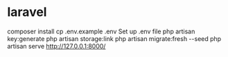 # laravel


 composer install
cp .env.example .env
Set up .env file
 php artisan key:generate
 php artisan storage:link
 php artisan migrate:fresh --seed
 php artisan serve
http://127.0.0.1:8000/
